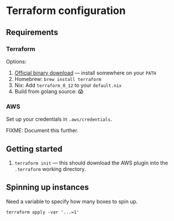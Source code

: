 # Terraform configuration

## Requirements

### Terraform

Options:

1. [Official binary download](https://www.terraform.io/downloads.html) — install somewhere on your `PATH`
2. Homebrew: `brew install terraform`
3. Nix: Add `terraform_0_12` to your `default.nix`
4. Build from golang source: 😱


### AWS

Set up your credentials in `.aws/credentials`.

FIXME: Document this further.


## Getting started

1. `terraform init` — this should download the AWS plugin into the `.terraform` working directory.


## Spinning up instances

Need a variable to specify how many boxes to spin up.

`terraform apply -var '...=1'`
